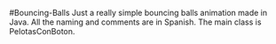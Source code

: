 #Bouncing-Balls
Just a really simple bouncing balls animation made in Java.
All the naming and comments are in Spanish.
The main class is PelotasConBoton.
